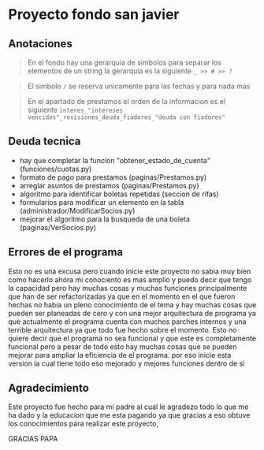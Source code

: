 # Proyecto fondo san javier

## Anotaciones

> En el fondo hay una gerarquia de simbolos para separar los elementos de un string
> la gerarquia es la siguiente ```_ >> # >> ?```

> El simbolo ```/``` se reserva unicamente para las fechas y para nada mas

> En el apartado de prestamos el orden de la informacion es el siguiente ```interes_"intereses vencidos"_revisiones_deuda_fiadores_"deuda con fiadores"```

## Deuda tecnica

* hay que completar la funcion "obtener_estado_de_cuenta" (funciones/cuotas.py)
* formato de pago para prestamos  (paginas/Prestamos.py)
* arreglar asuntos de prestamos (paginas/Prestamos.py)
* algoritmo para identificar boletas repetidas (seccion de rifas)
* formularios para modificar un elemento en la tabla (administrador/ModificarSocios.py)
* mejorar el algoritmo para la busqueda de una boleta (paginas/VerSocios.py)

## Errores de el programa

Esto no es una excusa pero cuando inicie este proyecto no sabia muy bien como
hacerlo ahora mi conociento es mas amplio y puedo decir que tengo la capacidad
pero hay muchas cosas y muchas funciones principalmente que han de ser refactorizadas
ya que en el momento en el que fueron hechas no habia un pleno conocimiento de
el tema y hay muchas cosas que pueden ser planeadas de cero y con una mejor
arquitectura de programa ya que actualmente el programa cuenta con muchos parches
internos y una terrible arquitectura ya que todo fue hecho sobre el momento. Esto
no quiere decir que el programa no sea funcional y que este es completamente funcional
pero a pesar de todo esto hay muchas cosas que se pueden mejorar para ampliar la
eficiencia de el programa. por eso inicie esta version la cual tiene todo eso mejorado
y mejores funciones dentro de si

## Agradecimiento

Este proyecto fue hecho para mi padre al cual le agradezo todo lo que me ha dado
y la educacion que me esta pagando ya que gracias a eso obtuve los conocimientos
para realizar este proyecto,

GRACIAS PAPA
